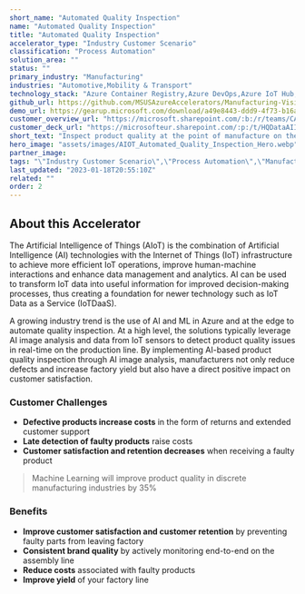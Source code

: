 ```yaml
---
short_name: "Automated Quality Inspection"
name: "Automated Quality Inspection"
title: "Automated Quality Inspection"
accelerator_type: "Industry Customer Scenario"
classification: "Process Automation"
solution_area: ""
status: ""
primary_industry: "Manufacturing"
industries: "Automotive,Mobility & Transport"
technology_stack: "Azure Container Registry,Azure DevOps,Azure IoT Hub,Azure KeyVault,Azure Machine Learning,Cognitive Services: Vision,Azure SQL,Azure Storage,Docker,Power BI"
github_url: https://github.com/MSUSAzureAccelerators/Manufacturing-Vision-AMD64-Accelerator
demo_url: https://gearup.microsoft.com/download/a49e8443-ddd9-4f73-b16a-6bbcd6b3c865
customer_overview_url: "https://microsoft.sharepoint.com/:b:/r/teams/CAF-SolutionAccelerators/Shared%20Documents/General/BVA%20Files/Automated%20Quality%20Inspection/Automated%20Quality%20Inspection%20Overview.pdf?csf=1&web=1&e=L6hTjn"
customer_deck_url: "https://microsofteur.sharepoint.com/:p:/t/HQDataAIIndustryTeam/EWem9s1YQExIiK6NP6-p8EwBi_PTcWn08PxdvffIao6QWg?e=z3rvvq"
short_text: "Inspect product quality at the point of manufacture on the assembly line in real-time."
hero_image: "assets/images/AIOT_Automated_Quality_Inspection_Hero.webp"
partner_image: 
tags: "\"Industry Customer Scenario\",\"Process Automation\",\"Manufacturing\",\"Automotive\",\"Mobility & Transport\",\"Azure Container Registry\",\"Azure DevOps\",\"Azure IoT Hub\",\"Azure KeyVault\",\"Azure Machine Learning\",\"Cognitive Services: Vision\",\"Azure SQL\",\"Azure Storage\",\"Docker\",\"Power BI\""
last_updated: "2023-01-18T20:55:10Z"
related: ""
order: 2
---
```

## About this Accelerator

The Artificial Intelligence of Things (AIoT) is the combination of Artificial Intelligence (AI) technologies with the Internet of Things (IoT) infrastructure to achieve more efficient IoT operations, improve human-machine interactions and enhance data management and analytics. AI can be used to transform IoT data into useful information for improved decision-making processes, thus creating a foundation for newer technology such as IoT Data as a Service (IoTDaaS).

A growing industry trend is the use of AI and ML in Azure and at the edge to automate quality inspection.  At a high level, the solutions typically leverage AI image analysis and data from IoT sensors to detect product quality issues in real-time on the production line. By implementing AI-based product quality inspection through AI image analysis, manufacturers not only reduce defects and increase factory yield but also have a direct positive impact on customer satisfaction.

### Customer Challenges

* **Defective products increase costs** in the form of returns and extended customer support
* **Late detection of faulty products** raise costs
* **Customer satisfaction and retention decreases** when receiving a faulty product

> Machine Learning will improve product quality in discrete manufacturing industries by 35%

### Benefits

* **Improve customer satisfaction and customer retention** by preventing faulty parts from leaving factory
* **Consistent brand quality** by actively monitoring end-to-end on the assembly line
* **Reduce costs** associated with faulty products
* **Improve yield** of your factory line